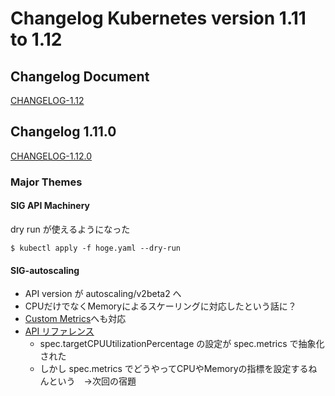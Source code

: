 # Changelog Kubernetes version 1.11 to 1.12

## Changelog Document 

[CHANGELOG-1.12](https://github.com/kubernetes/kubernetes/blob/master/CHANGELOG-1.12.md)

## Changelog 1.11.0


[CHANGELOG-1.12.0](https://github.com/kubernetes/kubernetes/blob/master/CHANGELOG-1.12.md#v1120)

### Major Themes

#### SIG API Machinery

dry run が使えるようになった

```shell
$ kubectl apply -f hoge.yaml --dry-run
```

#### SIG-autoscaling

* API version が autoscaling/v2beta2 へ
* CPUだけでなくMemoryによるスケーリングに対応したという話に？
* [Custom Metrics](https://github.com/kubernetes/community/blob/master/contributors/design-proposals/instrumentation/custom-metrics-api.md)へも対応
* [API リファレンス](https://v1-12.docs.kubernetes.io/docs/reference/generated/kubernetes-api/v1.12/#horizontalpodautoscaler-v2beta2-autoscaling)
  * spec.targetCPUUtilizationPercentage の設定が spec.metrics で抽象化された
  * しかし spec.metrics でどうやってCPUやMemoryの指標を設定するねんという　→次回の宿題


